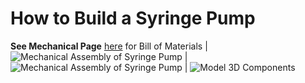 # How to Build a Syringe Pump

**See Mechanical Page** [here](/Syringe-Pump-Demo/Mechanical-Assembly) for Bill of Materials
|
![Mechanical Assembly of Syringe Pump](/Syringe-Pump-Demo/Mechanical-Assembly/Mech_Assembly_Pics/mech_assembly.jpg)
|
![Mechanical Assembly of Syringe Pump](/Syringe-Pump-Demo/Mechanical-Assembly/Mech_Assembly_Pics/mech_assembly_2.jpg)
|
![Model 3D Components](/Syringe-Pump-Demo/Mechanical-Assembly/Mech_Assembly_Pics/mech_assembly_3.jpg)
